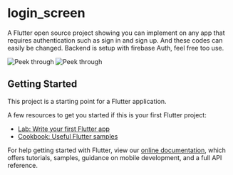 # login_screen

A Flutter open source project showing you can implement on any app that requires authentication such as sign in and sign up. And these codes can easily be changed. Backend is setup with firebase Auth, feel free too use.

![Peek through](http://g.recordit.co/VfMtuXn2y2.gif)
![Peek through](http://g.recordit.co/1wKw1MK6fC.gif)

## Getting Started

This project is a starting point for a Flutter application.

A few resources to get you started if this is your first Flutter project:

- [Lab: Write your first Flutter app](https://flutter.dev/docs/get-started/codelab)
- [Cookbook: Useful Flutter samples](https://flutter.dev/docs/cookbook)

For help getting started with Flutter, view our
[online documentation](https://flutter.dev/docs), which offers tutorials,
samples, guidance on mobile development, and a full API reference.

